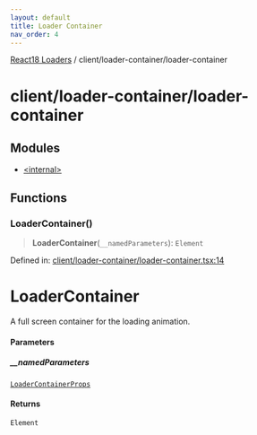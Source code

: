 ```yaml
---
layout: default
title: Loader Container
nav_order: 4
---
```


[React18 Loaders](../../../modules.md) / client/loader-container/loader-container

# client/loader-container/loader-container

## Modules

- [\<internal\>](-internal-.md)

## Functions

### LoaderContainer()

> **LoaderContainer**(`__namedParameters`): `Element`

Defined in: [client/loader-container/loader-container.tsx:14](https://github.com/react18-tools/turborepo-template/blob/c0ce280424f534b03bede9f85f7ee8a16a91057f/lib/src/client/loader-container/loader-container.tsx#L14)

# LoaderContainer

A full screen container for the loading animation.

#### Parameters

##### \_\_namedParameters

[`LoaderContainerProps`](-internal-.md#loadercontainerprops)

#### Returns

`Element`
